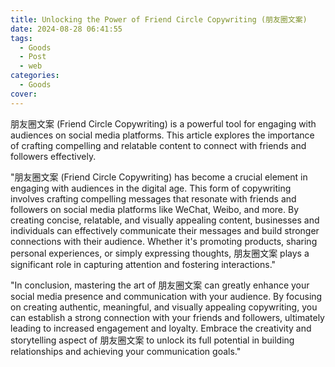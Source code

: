 ```yaml
---
title: Unlocking the Power of Friend Circle Copywriting (朋友圈文案)
date: 2024-08-28 06:41:55
tags:
  - Goods
  - Post
  - web
categories:
  - Goods
cover: 
---
```


朋友圈文案 (Friend Circle Copywriting) is a powerful tool for engaging with audiences on social media platforms. This article explores the importance of crafting compelling and relatable content to connect with friends and followers effectively.

"朋友圈文案 (Friend Circle Copywriting) has become a crucial element in engaging with audiences in the digital age. This form of copywriting involves crafting compelling messages that resonate with friends and followers on social media platforms like WeChat, Weibo, and more. By creating concise, relatable, and visually appealing content, businesses and individuals can effectively communicate their messages and build stronger connections with their audience. Whether it's promoting products, sharing personal experiences, or simply expressing thoughts, 朋友圈文案 plays a significant role in capturing attention and fostering interactions."

"In conclusion, mastering the art of 朋友圈文案 can greatly enhance your social media presence and communication with your audience. By focusing on creating authentic, meaningful, and visually appealing copywriting, you can establish a strong connection with your friends and followers, ultimately leading to increased engagement and loyalty. Embrace the creativity and storytelling aspect of 朋友圈文案 to unlock its full potential in building relationships and achieving your communication goals."
